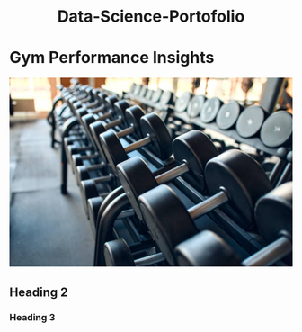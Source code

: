 <div align="center">
    <h1>Data-Science-Portofolio</h1>
</div>



# Gym Performance Insights

 ![data](images/gym.jpg)

## Heading 2

### Heading 3
